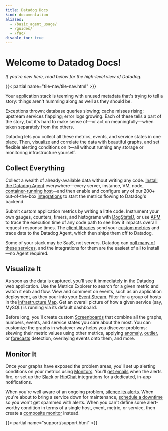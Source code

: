 ```yaml
---
title: Datadog Docs
kind: documentation
aliases:
  - /basic_agent_usage/
  - /guides/
  - /faq/
disable_toc: true
---
```


# Welcome to Datadog Docs!

*If you're new here, read below for the high-level view of Datadog.*

{{< partial name="tile-nav/tile-nav.html" >}}

Your application stack is teeming with unused metadata that's trying to tell a story: things aren't humming along as well as they should be.

Exceptions thrown; database queries slowing; cache misses rising; upstream services flapping; error logs growing. Each of these tells a part of the story, but it's hard to make sense of—or act on meaningfully—when taken separately from the others.

Datadog lets you collect all these metrics, events, and service states in one place. Then, visualize and correlate the data with beautiful graphs, and set flexible alerting conditions on it—all without running any storage or monitoring infrastructure yourself.

## Collect Everything

Collect a wealth of already-available data without writing any code. [Install the Datadog Agent][1] everywhere—every server, instance, VM, node, [container-running host][2]—and then enable and configure any of our 200+ out-of-the-box [integrations][3] to start the metrics flowing to Datadog's backend.

Submit custom application metrics by writing a little code. Instrument your own gauges, counters, timers, and histograms with [DogStatsD][4], or use [APM][5] to trace the execution time of any code path to see how it impacts overall request-response times. The [client libraries][6] send your [custom metrics][7] and trace data to the Datadog Agent, which then ships them off to Datadog.

Some of your stack may be SaaS, not servers. Datadog can [poll many of these services](/integrations), and the integrations for them are the easiest of all to install—no Agent required.

## Visualize It

As soon as the data is captured, you'll see it immediately in the Datadog web application. Use the Metrics Explorer to search for a given metric and watch it ebb and flow. View and comment on events, such as an application deployment, as they pour into your [Event Stream][8]. Filter for a group of hosts in the [Infrastructure Map][9]. Get an overall picture of how a given service (say, MySQL) is running via its default dashboard.

Before long, you'll create custom [Screenboards][10] that combine all the graphs, numbers, events, and service states you care about the most. You can customize the graphs in whatever way helps you discover problems: skewing their metric values using other metrics, applying [anomaly][11], [outlier][12], or [forecasts][13] detection, overlaying events onto them, and more.

## Monitor It

Once your graphs have exposed the problem areas, you'll set up alerting conditions on your metrics using [Monitors][14]. You'll [get emails][15] when the alerts fire, or set up the [Slack][16] or [HipChat][17] integrations for a dedicated, in-app notifications.

When you're well aware of an ongoing problem, [silence its alerts][18]. When you're about to bring a service down for maintenance, [schedule a downtime][19] so you won't get spammed with alerts. When you can't define some alert-worthy condition in terms of a single host, event, metric, or service, then create a [composite monitor][20] instead.

{{< partial name="support/support.html" >}}

[1]: /agent
[2]: https://github.com/DataDog/datadog-agent/tree/master/Dockerfiles/agent
[3]: /integrations
[4]: /developers/dogstatsd
[5]: /tracing
[6]: /developers/libraries
[7]: /getting_started/custom_metrics/
[8]: /graphing/event_stream/
[9]: /graphing/infrastructure
[10]: /graphing/dashboards/screenboard
[11]: /monitors/monitor_types/anomaly
[12]: /monitors/monitor_types/outlier
[13]: /monitors/monitor_types/forecasts
[14]: /monitors
[15]: /monitors/notifications
[16]: /integrations/slack
[17]: /integrations/hipchat
[18]: /monitors/downtimes
[19]: /monitors/downtimes/
[20]: /monitors/monitor_types/composite/
